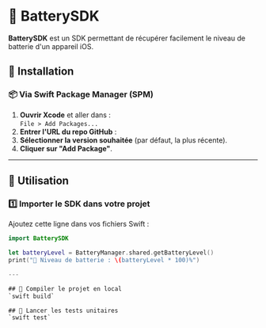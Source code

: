 # 🔋 BatterySDK

**BatterySDK** est un SDK permettant de récupérer facilement le niveau de batterie d'un appareil iOS.  

## 🚀 Installation  

### 📦 Via Swift Package Manager (SPM)  

1. **Ouvrir Xcode** et aller dans :  
   `File > Add Packages...`  
2. **Entrer l'URL du repo GitHub** : 
3. **Sélectionner la version souhaitée** (par défaut, la plus récente).
4. **Cliquer sur "Add Package"**.  

---

## 📖 Utilisation  

### 1️⃣ **Importer le SDK dans votre projet**  
Ajoutez cette ligne dans vos fichiers Swift :  
```swift
import BatterySDK

let batteryLevel = BatteryManager.shared.getBatteryLevel()
print("🔋 Niveau de batterie : \(batteryLevel * 100)%")

---

## 🔨 Compiler le projet en local
`swift build`

## 🧪 Lancer les tests unitaires
`swift test`
